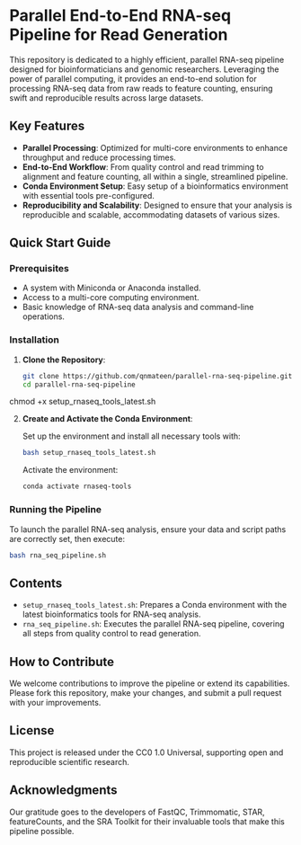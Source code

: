 # Parallel End-to-End RNA-seq Pipeline for Read Generation

This repository is dedicated to a highly efficient, parallel RNA-seq pipeline designed for bioinformaticians and genomic researchers. Leveraging the power of parallel computing, it provides an end-to-end solution for processing RNA-seq data from raw reads to feature counting, ensuring swift and reproducible results across large datasets.

## Key Features

- **Parallel Processing**: Optimized for multi-core environments to enhance throughput and reduce processing times.
- **End-to-End Workflow**: From quality control and read trimming to alignment and feature counting, all within a single, streamlined pipeline.
- **Conda Environment Setup**: Easy setup of a bioinformatics environment with essential tools pre-configured.
- **Reproducibility and Scalability**: Designed to ensure that your analysis is reproducible and scalable, accommodating datasets of various sizes.

## Quick Start Guide

### Prerequisites

- A system with Miniconda or Anaconda installed.
- Access to a multi-core computing environment.
- Basic knowledge of RNA-seq data analysis and command-line operations.

### Installation

1. **Clone the Repository**:

   ```bash
   git clone https://github.com/qnmateen/parallel-rna-seq-pipeline.git
   cd parallel-rna-seq-pipeline

chmod +x setup_rnaseq_tools_latest.sh


2. **Create and Activate the Conda Environment**:

   Set up the environment and install all necessary tools with:

   ```bash
   bash setup_rnaseq_tools_latest.sh
   ```

   Activate the environment:

   ```bash
   conda activate rnaseq-tools
   ```




### Running the Pipeline

To launch the parallel RNA-seq analysis, ensure your data and script paths are correctly set, then execute:

```bash
bash rna_seq_pipeline.sh
```


## Contents

- `setup_rnaseq_tools_latest.sh`: Prepares a Conda environment with the latest bioinformatics tools for RNA-seq analysis.
- `rna_seq_pipeline.sh`: Executes the parallel RNA-seq pipeline, covering all steps from quality control to read generation.

## How to Contribute

We welcome contributions to improve the pipeline or extend its capabilities. Please fork this repository, make your changes, and submit a pull request with your improvements.

## License

This project is released under the CC0 1.0 Universal, supporting open and reproducible scientific research.

## Acknowledgments

Our gratitude goes to the developers of FastQC, Trimmomatic, STAR, featureCounts, and the SRA Toolkit for their invaluable tools that make this pipeline possible.
```



